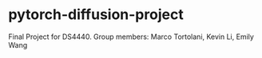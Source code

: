 # pytorch-diffusion-project
Final Project for DS4440. Group members: Marco Tortolani, Kevin Li, Emily Wang

